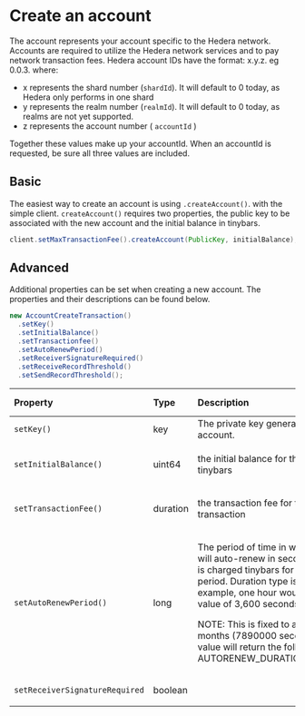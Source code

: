 # Create an account

The account represents your account specific to the Hedera network. Accounts are required to utilize the Hedera network services and to pay network transaction fees. Hedera account IDs have the format: x.y.z. eg 0.0.3. where:

* x represents the shard number \(`shardId`\). It will default to 0 today, as Hedera only performs in one shard
* y represents the realm number \(`realmId`\). It will default to 0 today, as realms are not yet supported.
* z represents the account number \( `accountId` \)

Together these values make up your accountId. When an accountId is requested, be sure all three values are included.

## Basic

The easiest way to create an account is using `.createAccount()`. with the simple client. `createAccount()` requires two properties, the public key to be associated with the new account and the initial balance in tinybars.

```java
client.setMaxTransactionFee().createAccount(PublicKey, initialBalance);
```

## Advanced

Additional properties can be set when creating a new account. The properties and their descriptions can be found below.

```java
new AccountCreateTransaction()
  .setKey()
  .setInitialBalance()
  .setTransactionfee()
  .setAutoRenewPeriod()
  .setReceiverSignatureRequired()
  .setReceiveRecordThreshold()
  .setSendRecordThreshold();
```

<table>
  <thead>
    <tr>
      <th style="text-align:left">Property</th>
      <th style="text-align:left">Type</th>
      <th style="text-align:left">Description</th>
      <th style="text-align:left">Default Value</th>
    </tr>
  </thead>
  <tbody>
    <tr>
      <td style="text-align:left"><code>setKey() </code>
      </td>
      <td style="text-align:left">key</td>
      <td style="text-align:left">The private key generated for the new account.</td>
      <td style="text-align:left">None</td>
    </tr>
    <tr>
      <td style="text-align:left">
        <p></p>
        <p><code>setInitialBalance()</code>
        </p>
      </td>
      <td style="text-align:left">uint64</td>
      <td style="text-align:left">
        <p></p>
        <p>the initial balance for the account in tinybars</p>
      </td>
      <td style="text-align:left">0</td>
    </tr>
    <tr>
      <td style="text-align:left">
        <p></p>
        <p><code>setTransactionFee()</code>
        </p>
      </td>
      <td style="text-align:left">duration</td>
      <td style="text-align:left">
        <p></p>
        <p>the transaction fee for the account create transaction</p>
      </td>
      <td style="text-align:left">none</td>
    </tr>
    <tr>
      <td style="text-align:left">
        <p></p>
        <p><code>setAutoRenewPeriod()</code>
        </p>
      </td>
      <td style="text-align:left">long</td>
      <td style="text-align:left">
        <p></p>
        <p>The period of time in which the account will auto-renew in seconds. The
          account is charged tinybars for every auto-renew period. Duration type
          is in seconds. For example, one hour would result in the input value of
          3,600 seconds.</p>
        <p></p>
        <p>NOTE: This is fixed to approximately 3 months (7890000 seconds). Any other
          value will return the following error: AUTORENEW_DURATION_NOT_IN_RANGE.</p>
      </td>
      <td style="text-align:left">2,592,000 seconds</td>
    </tr>
    <tr>
      <td style="text-align:left">
        <p></p>
        <p><code>setReceiverSignatureRequired</code>
        </p>
      </td>
      <td style="text-align:left">boolean</td>
      <td style="text-align:left"></td>
      <td style="text-align:left">false</td>
    </tr>
  </tbody>
</table>

